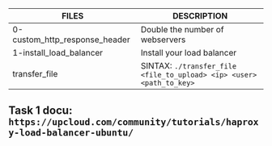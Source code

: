 | FILES  | DESCRIPTION |
| ------------- | ------------- |
| 0-custom_http_response_header | Double the number of webservers |
| 1-install_load_balancer | Install your load balancer |
| transfer_file | SINTAX: `./transfer_file <file_to_upload> <ip> <user> <path_to_key>` |
## Task 1 docu: `https://upcloud.com/community/tutorials/haproxy-load-balancer-ubuntu/`